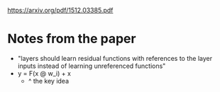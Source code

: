 https://arxiv.org/pdf/1512.03385.pdf

# Notes from the paper

- "layers should learn residual functions with references to the layer inputs instead of learning unreferenced functions"
- y = F(x @ w_i) + x
  - ^ the key idea 

